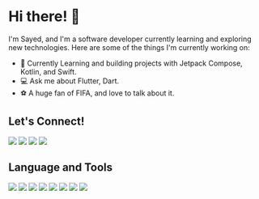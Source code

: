 # Hi there! 👋

I'm Sayed, and I'm a software developer currently learning and exploring new technologies. Here are some of the things I'm currently working on:

- 🚀 Currently Learning and building projects with Jetpack Compose, Kotlin, and Swift.
- 💻 Ask me about Flutter, Dart.
- ⚽ A huge fan of FIFA, and love to talk about it.

<!-- Contact Section -->
<div align="left">
  <h2>Let's Connect!</h2>
  <p>
    <a href="mailto:sayem227@gmail.com"><img src="https://img.icons8.com/color/48/000000/gmail-new.png"/></a>
    <a href="https://www.linkedin.com/in/abu-sayed-chowdhury/"><img src="https://img.icons8.com/color/48/000000/linkedin.png"/></a>
    <a href="live:sayem227_1"><img src="https://img.icons8.com/color/48/000000/skype.png"/></a>
    <a href="https://medium.com/@sayem227"><img src="https://img.icons8.com/color/48/000000/medium-new.png"/></a>
  </p>
</div>


<!-- Tech Stack Section -->
<div align="left">
  <h2>Language and Tools</h2>
  <p>
    <img src="https://img.icons8.com/color/48/000000/flutter.png"/>
    <img src="https://img.icons8.com/color/48/000000/dart.png"/>
    <img src="https://img.icons8.com/color/48/000000/kotlin.png"/>
    <img src="https://img.icons8.com/color/48/000000/swift.png"/>
    <img src="https://img.icons8.com/color/48/000000/java-coffee-cup-logo.png"/>
    <img src="https://img.icons8.com/color/48/000000/git.png"/>
    <img src="https://img.icons8.com/color/48/000000/trello.png"/>
    <img src="https://img.icons8.com/color/48/000000/firebase.png"/>
 
  </p>
</div>
